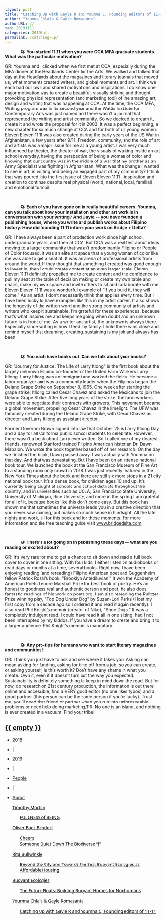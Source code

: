 ```yaml
---
layout: post
title: "Catching Up with Gayle R and Youmna C, Founding editors of 11-11"
author: "Youmna Chlala & Gayle Romasanta"
authorURL: //
tag: 20191111
categories: 2019fall
permalink: /catching-up/
---
```



<span style="font-weight:700;padding-left: 50px;">Q: You started 11.11 when you were CCA MFA graduate students. What was the particular motivation? </span>

GR: Youmna and I clicked when we first met at CCA, especially during the MFA dinner at the Headlands Center for the Arts. We walked and talked that day at the Headlands about the magazines and literary journals that moved us, what moments created writers, and global moments and art. I think we each had our own and shared motivations and inspirations. I do know one major motivation was to create a beautiful, visually striking and thought provoking physical representation (and marketing tool) of the amazing art, design and writing that was happening at CCA. At the time, the CCA MFA, Writing program was in its second year and the Wattis Institute for Contemporary Arts was just named and there wasn’t a journal that represented the writing and artist community. So we decided to dream it, create it and wrote the proposal for it in 2003.  It was a perfect beginning, a new chapter for so much change at CCA and for both of us young women. Eleven Eleven 11.11 was also created during the early years of the US War in Afghanistan, a few years after 9/11. Freedom, community, and the role of art and artists was a major issue for me as a young artist. I was very much influenced by theater, the theater of war, the visuals of walking inside an art school everyday, having the perspective of being a woman of color and knowing that our country was in the middle of a war that my brother as an Army Specialist was fighting in Afghanistan. What was the change I wanted to see in art, in writing and being an engaged part of my community? I think that was poured into the first issue of Eleven Eleven 11.11 - inspiration and creation to continue despite real physical (world, national, local, familial) and emotional turmoil. 
 
 
<br>
 
 
<span style="font-weight:700;padding-left: 50px;">Q: Each of you have gone on to really beautiful careers. Younma, can you talk about how your installation and other art work is in conversation with your writing? And Gayle -- you have founded a publishing house, where you write and publish works about Filipino history. How did founding 11.11 inform your work on Bridge + Delta?</span>
 
 
GR: I have always been a part of production work since high school, undergraduate years, and then at CCA. But CCA was a real test about ideas moving to a larger community that wasn’t predominantly Filipino or People of Color focused. It was an elite art space that a young woman of color like me was able to get a seat at. It was an arena of professional artists from around the world. If they thought that something I created was good enough to invest in, then I could create content at an even larger scale. Eleven Eleven 11.11 definitely propelled me to create content and the confidence to pull my seat at the table of decision making or create my own table and chairs, make my own space and invite others to sit and collaborate with me. Eleven Eleven 11.11 was a wonderful example of “If you build it, they will come.” As an artist, I don’t necessarily think that applies every time. But I have been lucky to have examples like this in my artist career. It also shows the longevity of the written word and the strong community of artists and writers who keep it sustainable. I’m grateful for these experiences, because that’s what inspires me and keeps me going when doubt and an unknown future is in front of me. As a writer and artist, the unknown is always there. Especially since writing is how I feed my family. I hold these wins close and remind myself that dreaming, creating, sustaining is my job and always has been. 

<br>
 
 
<span style="font-weight:700;padding-left: 50px;">Q: You each have books out. Can we talk about your books?</span>
 
GR:  "Journey for Justice: The Life of Larry Itiong" is the first book about the largely unknown Filipino co-founder of the United Farm Workers Larry Itliong. Larry Itliong was an immigrant and worked the fields. He became a labor organizer and was a community leader when the Filipinos began the Delano Grape Strike on September 8, 1965. One week after starting the grape strike, Itliong called Cesar Chavez and asked the Mexicans to join the Delano Grape Strike. After five long years of the strike, the farm workers were able to negotiate their contracts with growers. This movement became a global movement, propelling Cesar Chavez in the limelight. The UFW was famously created during the Delano Grape Strike, with Cesar Chavez as director and Larry Itliong as assistant director. 
 
Former Governor Brown signed into law that October 25 is Larry Itliong Day and a day for all California public school students to celebrate. However, there wasn’t a book about Larry ever written. So I called one of my dearest friends, renowned Stanford trained Filipino American historian Dr. Dawn Mabalon. We wrote the book together based off of her research. On the day we finished the book, Dawn passed away. I was actually with Youmna on that day. And that was devastating. But I have been on an intense national book tour. We launched the book at the San Francisco Museum of Fine Art to a standing room only crowd in 2018. I was just recently featured in the New York Times about the book and there are still six more stops in a 21 city national book tour. It’s a dense book, for children ages 10 and up. It’s currently being taught at schools and school districts throughout the country, and in universities such as UCLA, San Francisco State University, University of Michigan, Rice University, and more in the spring.I am grateful for all of it, because books like this don’t come easy. But this book has shown me that sometimes the universe leads you in a creative direction that you never saw coming, but makes so much sense in hindsight. All the late nights and work, all for this book and for these moments. For more information and the free teaching guide visit www.bridgedelta.com. 
 
<br>

<span style="font-weight:700;padding-left: 50px;">Q: There's a lot going on in publishing these days -- what are you reading or excited about?</span>
 
GR: It’s very rare for me to get a chance to sit down and read a full book cover to cover in one sitting. With four kids, I either listen on audiobooks or read days or months at a time, several books. Right now, I have been enjoying reading (and rereading) Filipino American poet and Guggenheim fellow Patrick Rosal’s book, "Brooklyn Antediluvian." It won the Academy of American Poets Lenore Marshall Prize for best book of poetry. He’s an honest to goodness real and authentic person and poet, he also does fantastic readings of his work on poets.org. I am also rereading the Pulitzer Prize winning play, "Top Dog Under Dog" by Suzan-Lori Parks (I lost my first copy from a decade ago so I ordered it and read it again recently). I also read Phil Knight’s memoir (creator of Nike), "Shoe Dogs.” It was a completely indulgent read. I could have read it all in one sitting, had I not been interrupted by my kiddos. If you have a dream to create and bring it to a larger audience, Phil Knight’s memoir is mandatory. 
 
 <br>
 
<span style="font-weight:700;padding-left: 50px;">Q: Any pro-tips for humans who want to start literary magazines and communities?</span>
 
GR: I think you just have to ask and see where it takes you. Asking can mean asking for funding, asking for time off from a job, so you can create, or asking yourself, is this worth it? Don’t have any shame in what you create. Own it, even if it doesn’t turn out the way you expected. Sustainability is definitely something to keep in mind down the road. But for now, do research on 21st century production, the information is out there online and accessible, find a VERY good editor (no one likes typos) and a good partner (this person can be the same person if you’re lucky). Trust me, you’ll need that friend or partner when you run into unforeseeable problems or need help doing marketing/PR. No one is an island, and nothing is ever created in a vacuum. Find your tribe!   



<!-- End of page -->
<!-- Start of Bottom Footer -->


<nav class="nav justify-content-center" style="box-shadow: 0 2px 2px -2px rgba(0,0,0,0);">
  <div class="nav-container">
    <a href="{{ site.baseurl }}/">
      <h2 class="nav-title">{{ empty }}</h2>
    </a>
    <ul style="position: relative">
      <!-- <li><a href="{{ site.baseurl }}/">Issue</a></li> -->
      <li class="nav-item"><a class="nav-link" href="{{ '/2018-fall' | prepend: site.baseurl }}">2018</a></li>
      <li class="nav-item"><p>|</p></li>
      <li class="nav-item"><a class="nav-link" href="{{ '/2019-fall' | prepend: site.baseurl }}">2019</a></li>
      <li class="nav-item"><p>|</p></li>
      <li class="nav-item"><a class="nav-link" href="{{ '/people' | prepend: site.baseurl }}">People</a></li>
      <li class="nav-item"><p>|</p></li>
      <li class="nav-item"><a class="nav-link" href="{{ '/about' | prepend: site.baseurl }}">About</a></li>
    </ul>
  </div>
</nav>


  <section id="sec4">
    <div class="row">
      <div class="col-md-3">
        <ul>
          <li style="font-family: 'Work Sans','Segoe UI',Helvetica,Arial,sans-serif;list-style-type: none;"><a style="color:#000;" href="{{site.baseurl}}/timothy-morton/">Timothy Morton</a></li>
          <ul>
            <li style="font-family: 'Work Sans','Segoe UI',Helvetica,Arial,sans-serif;list-style-type: none;"><a style="color:#000;" href="{{site.baseurl}}/fullness-of-being/">FULLNESS of BEING</a></li>
          </ul>
        </ul>
      </div>
      <div class="col-md-3">
        <ul>
          <li style="font-family: 'Work Sans','Segoe UI',Helvetica,Arial,sans-serif;list-style-type: none;"><a style="color:#000;" href="{{site.baseurl}}/oliver-bendorf/">Oliver Baez Bendorf</a></li>
          <ul>
            <li style="font-family: 'Work Sans','Segoe UI',Helvetica,Arial,sans-serif;list-style-type: none;"><a style="color:#000;" href="{{site.baseurl}}/cheers/">Cheers</a></li>
            <li style="font-family: 'Work Sans','Segoe UI',Helvetica,Arial,sans-serif;list-style-type: none;"><a style="color:#000;" href="{{site.baseurl}}/someone-quiet-down-the-biodiverse/">Someone Quiet Down The Biodiverse “I”</a></li>
          </ul>
        </ul>
      </div>
        <div class="col-md-3">
        <ul>
          <li style="font-family: 'Work Sans','Segoe UI',Helvetica,Arial,sans-serif;list-style-type: none;"><a style="color:#000;" href="{{site.baseurl}}/oliver-bendorf/">Rita Bullwinkle</a></li>
          <ul>
            <li style="font-family: 'Work Sans','Segoe UI',Helvetica,Arial,sans-serif;list-style-type: none;"><a style="color:#000;" href="{{site.baseurl}}/someone-quiet-down-the-biodiverse/">Beyond the City and Towards the Sea: Buoyant Ecologies as Affordable Housing</a></li>
          </ul>
        </ul>
      </div>
        <div class="col-md-3">
        <ul>
          <li style="font-family: 'Work Sans','Segoe UI',Helvetica,Arial,sans-serif;list-style-type: none;"><a style="color:#000;" href="{{site.baseurl}}/oliver-bendorf/">Buoyant Ecologies</a></li>
          <ul>
            <li style="font-family: 'Work Sans','Segoe UI',Helvetica,Arial,sans-serif;list-style-type: none;"><a style="color:#000;" href="{{site.baseurl}}/someone-quiet-down-the-biodiverse/">The Future Floats: Building Buoyant Homes for Nonhumans</a></li>
          </ul>
        </ul>
      </div>
      <div class="col-md-3">
        <ul>
          <li style="font-family: 'Work Sans','Segoe UI',Helvetica,Arial,sans-serif;list-style-type: none;"><a style="color:#000;" href="{{site.baseurl}}/youmna-chlala/">Youmna Chlala</a> & <a style="color:#000;" href="{{site.baseurl}}/gayle-romasanta/">Gayle Romasanta</a></li>
          <ul>
            <li style="font-family: 'Work Sans','Segoe UI',Helvetica,Arial,sans-serif;list-style-type: none;"><a style="color:#000;" href="{{site.baseurl}}/catching-up/">Catching Up with Gayle R and Youmna C, Founding editors of 11-11</a></li>
          </ul>
        </ul>
      </div>
    </div>
  </section>